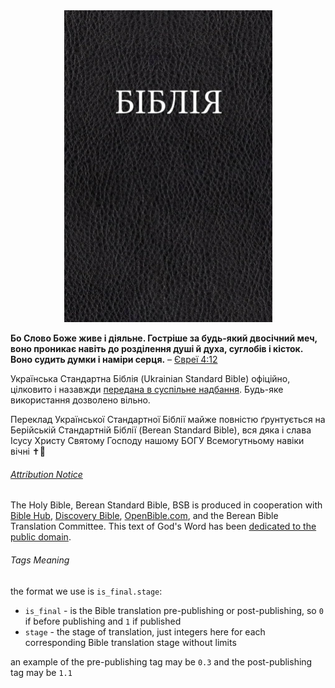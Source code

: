 <div align="center">
  <img src="./actions/Cover.jpg" width=333 alt="Holy Bible cover image" />
</div>

**Бо Слово Боже живе і діяльне. Гостріше за будь-який двосічний меч, воно проникає навіть до розділення душі й духа, суглобів і кісток. Воно судить думки і наміри серця.**
– [Євреї 4:12](https://www.bible.com/uk/bible/compare/HEB.4.12)

Українська Стандартна Біблія (Ukrainian Standard Bible) офіційно, цілковито і назавжди [передана в суспільне надбання](https://creativecommons.org/publicdomain/zero/1.0/). Будь-яке використання дозволено вільно.

Переклад Української Стандартної Біблії майже повністю ґрунтується на Берійській Стандартній Біблії (Berean Standard Bible), вся дяка і слава Ісусу Христу Святому Господу нашому БОГУ Всемогутньому навіки вічні ✝️💞

###### [Attribution Notice](https://berean.bible/terms.htm)
The Holy Bible, Berean Standard Bible, BSB is produced in cooperation with [Bible Hub](https://biblehub.com/), [Discovery Bible](https://discoverybible.com/), [OpenBible.com](https://openbible.com/), and the Berean Bible Translation Committee. This text of God's Word has been [dedicated to the public domain](https://creativecommons.org/publicdomain/zero/1.0/).

###### Tags Meaning
the format we use is `is_final.stage`:

- `is_final` - is the Bible translation pre-publishing or post-publishing, so `0` if before publishing and `1` if published
- `stage` - the stage of translation, just integers here for each corresponding Bible translation stage without limits

an example of the pre-publishing tag may be `0.3` and the post-publishing tag may be `1.1`